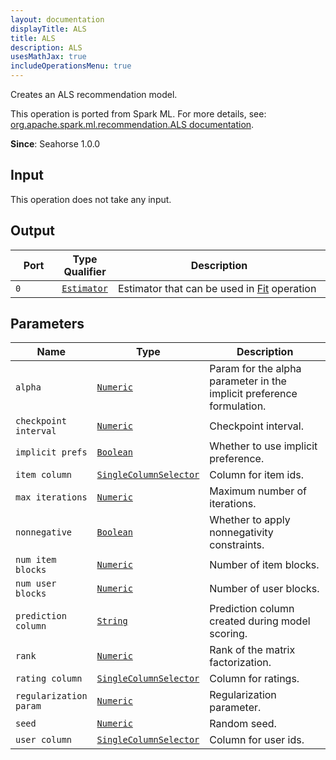 ```yaml
---
layout: documentation
displayTitle: ALS
title: ALS
description: ALS
usesMathJax: true
includeOperationsMenu: true
---
```

Creates an ALS recommendation model.

This operation is ported from Spark ML. For more details, see: <a target="_blank" href="http://spark.apache.org/docs/1.6.0/api/scala/index.html#org.apache.spark.ml.recommendation.ALS">org.apache.spark.ml.recommendation.ALS documentation</a>.

**Since**: Seahorse 1.0.0

## Input

This operation does not take any input.

## Output


<table>
<thead>
<tr>
<th style="width:15%">Port</th>
<th style="width:15%">Type Qualifier</th>
<th style="width:70%">Description</th>
</tr>
</thead>
<tbody>
    <tr><td><code>0</code></td><td><code><a href="../classes/estimator.html">Estimator</a></code></td><td>Estimator that can be used in <a href="fit.html">Fit</a> operation</td></tr>
</tbody>
</table>


## Parameters


<table class="table">
<thead>
<tr>
<th style="width:15%">Name</th>
<th style="width:15%">Type</th>
<th style="width:70%">Description</th>
</tr>
</thead>
<tbody>

<tr>
<td><code>alpha</code></td>
<td><code><a href="../parameter_types.html#numeric">Numeric</a></code></td>
<td>Param for the alpha parameter in the implicit preference formulation.</td>
</tr>

<tr>
<td><code>checkpoint interval</code></td>
<td><code><a href="../parameter_types.html#numeric">Numeric</a></code></td>
<td>Checkpoint interval.</td>
</tr>

<tr>
<td><code>implicit prefs</code></td>
<td><code><a href="../parameter_types.html#boolean">Boolean</a></code></td>
<td>Whether to use implicit preference.</td>
</tr>

<tr>
<td><code>item column</code></td>
<td><code><a href="../parameter_types.html#single-column-selector">SingleColumnSelector</a></code></td>
<td>Column for item ids.</td>
</tr>

<tr>
<td><code>max iterations</code></td>
<td><code><a href="../parameter_types.html#numeric">Numeric</a></code></td>
<td>Maximum number of iterations.</td>
</tr>

<tr>
<td><code>nonnegative</code></td>
<td><code><a href="../parameter_types.html#boolean">Boolean</a></code></td>
<td>Whether to apply nonnegativity constraints.</td>
</tr>

<tr>
<td><code>num item blocks</code></td>
<td><code><a href="../parameter_types.html#numeric">Numeric</a></code></td>
<td>Number of item blocks.</td>
</tr>

<tr>
<td><code>num user blocks</code></td>
<td><code><a href="../parameter_types.html#numeric">Numeric</a></code></td>
<td>Number of user blocks.</td>
</tr>

<tr>
<td><code>prediction column</code></td>
<td><code><a href="../parameter_types.html#string">String</a></code></td>
<td>Prediction column created during model scoring.</td>
</tr>

<tr>
<td><code>rank</code></td>
<td><code><a href="../parameter_types.html#numeric">Numeric</a></code></td>
<td>Rank of the matrix factorization.</td>
</tr>

<tr>
<td><code>rating column</code></td>
<td><code><a href="../parameter_types.html#single-column-selector">SingleColumnSelector</a></code></td>
<td>Column for ratings.</td>
</tr>

<tr>
<td><code>regularization param</code></td>
<td><code><a href="../parameter_types.html#numeric">Numeric</a></code></td>
<td>Regularization parameter.</td>
</tr>

<tr>
<td><code>seed</code></td>
<td><code><a href="../parameter_types.html#numeric">Numeric</a></code></td>
<td>Random seed.</td>
</tr>

<tr>
<td><code>user column</code></td>
<td><code><a href="../parameter_types.html#single-column-selector">SingleColumnSelector</a></code></td>
<td>Column for user ids.</td>
</tr>

</tbody>
</table>

